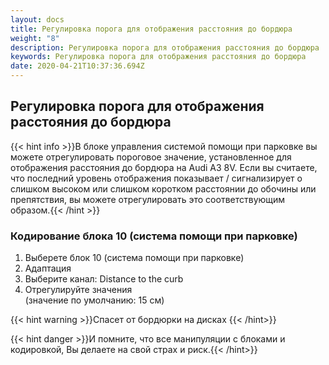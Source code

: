 ```yaml
---
layout: docs
title: Регулировка порога для отображения расстояния до бордюра
weight: "8"
description: Регулировка порога для отображения расстояния до бордюра
keywords: Регулировка порога для отображения расстояния до бордюра
date: 2020-04-21T10:37:36.694Z
---
```

## Регулировка порога для отображения расстояния до бордюра

{{< hint info >}}В блоке управления системой помощи при парковке вы можете отрегулировать пороговое значение, установленное для отображения расстояния до бордюра на Audi A3 8V. Если вы считаете, что последний уровень отображения показывает / сигнализирует о слишком высоком или слишком коротком расстоянии до обочины или препятствия, вы можете отрегулировать это соответствующим образом.{{< /hint >}}


### **Кодирование блока 10 (система помощи при парковке)**

1. Выберете блок 10 (система помощи при парковке)
2. Адаптация
3. Выберите канал: Distance to the curb
4. Отрегулируйте значения\
   (значение по умолчанию: 15 см)


{{< hint warning >}}Спасет от бордюрки на дисках {{< /hint>}}

{{< hint danger >}}И помните, что все манипуляции с блоками и кодировкой, Вы делаете на свой страх и риск.{{< /hint>}}